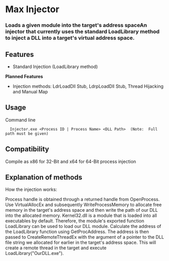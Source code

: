 # Max Injector

### Loads a given module into the target's address spaceAn injector that currently uses the standard LoadLibrary method to inject a DLL into a target's virtual address space.

## Features
 - Standard Injection (LoadLibrary method)
 
**Planned Features**
 - Injection methods:  LdrLoadDll Stub, LdrpLoadDll Stub, Thread Hijacking and Manual Map

## Usage

Command line
```
  Injector.exe <Process ID | Process Name> <DLL Path>  (Note:  Full path must be given)
```

## Compatibility
Compile as x86 for 32-Bit and x64 for 64-Bit process injection

## Explanation of methods
How the injection works:

Process handle is obtained through a returned handle from OpenProcess.
Use VirtualAllocEx and subsequently WriteProcessMemory to allocate free memory in the target's address space and then write the path of our DLL into the allocated memory.
Kernel32.dll is a module that is loaded into all executables by default.  Therefore, the module's exported function LoadLibrary can be used to load our DLL module.
Calculate the address of the LoadLibrary function using GetProcAddress.
The address is then passed to CreateRemoteThreadEx with the argument of a pointer to the DLL file string we allocated for earlier in the target's address space.
This will create a remote thread in the target and execute LoadLibrary("OurDLL.exe").
